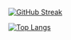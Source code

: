 [![GitHub Streak](https://streak-stats.demolab.com/?user=DenverCoder1&theme=dark)](https://git.io/streak-stats)

[![Top Langs](https://github-readme-stats.vercel.app/api/top-langs/?username=OkeLDF&theme=radical&layout=donut-vertical)](https://github.com/anuraghazra/github-readme-stats)
